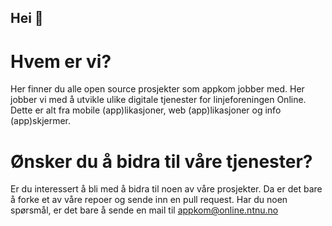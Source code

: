 ## Hei 👋

# Hvem er vi?

Her finner du alle open source prosjekter som appkom jobber med. Her  jobber vi med å utvikle ulike digitale tjenester for linjeforeningen Online. Dette er alt fra mobile (app)likasjoner, web (app)likasjoner og info (app)skjermer. 


# Ønsker du å bidra til våre tjenester?

Er du interessert å bli med å bidra til noen av våre  prosjekter. Da er det bare å forke et av våre repoer og sende inn en pull request. Har du noen spørsmål, er det bare å sende en mail til appkom@online.ntnu.no

